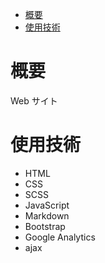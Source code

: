 <!-- TOC -->

-   [概要](#概要)
-   [使用技術](#使用技術)

<!-- /TOC -->

# 概要

Web サイト

# 使用技術

-   HTML
-   CSS
-   SCSS
-   JavaScript
-   Markdown
-   Bootstrap
-   Google Analytics
-   ajax
